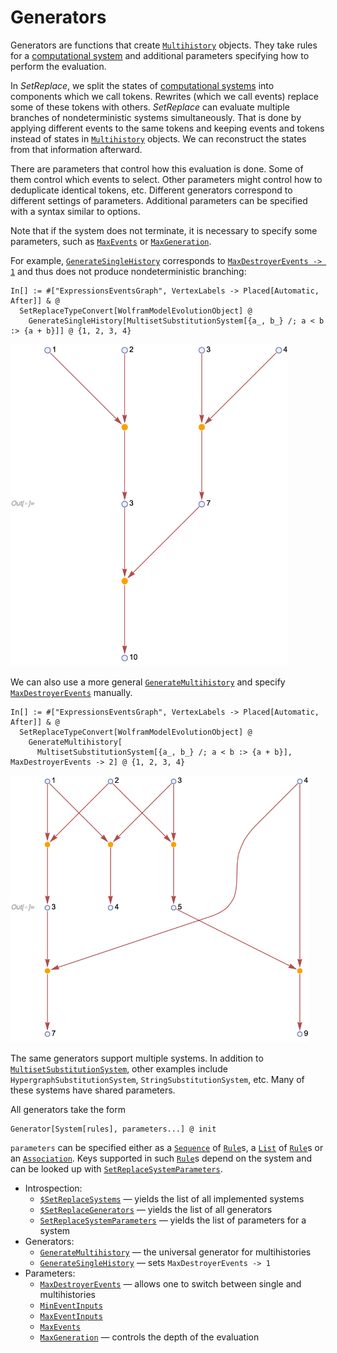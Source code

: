 # Generators

Generators are functions that create [`Multihistory`](/Documentation/Types/Multihistory/README.md) objects. They take
rules for a [computational system](/Documentation/Systems/README.md) and additional parameters specifying how to perform
the evaluation.

In *SetReplace*, we split the states of [computational systems](/Documentation/Systems/README.md) into components which
we call tokens. Rewrites (which we call events) replace some of these tokens with others. *SetReplace* can evaluate
multiple branches of nondeterministic systems simultaneously. That is done by applying different events to the same
tokens and keeping events and tokens instead of states in [`Multihistory`](/Documentation/Types/Multihistory/README.md)
objects. We can reconstruct the states from that information afterward.

There are parameters that control how this evaluation is done. Some of them control which events to select. Other
parameters might control how to deduplicate identical tokens, etc. Different generators correspond to different settings
of parameters. Additional parameters can be specified with a syntax similar to options.

Note that if the system does not terminate, it is necessary to specify some parameters, such as
[`MaxEvents`](MaxEvents.md) or [`MaxGeneration`](MaxGeneration.md).

For example, [`GenerateSingleHistory`](GenerateSingleHistory.md) corresponds to
[`MaxDestroyerEvents -> 1`](MaxDestroyerEvents.md) and thus does not produce nondeterministic branching:

```wl
In[] := #["ExpressionsEventsGraph", VertexLabels -> Placed[Automatic, After]] & @
  SetReplaceTypeConvert[WolframModelEvolutionObject] @
    GenerateSingleHistory[MultisetSubstitutionSystem[{a_, b_} /; a < b :> {a + b}]] @ {1, 2, 3, 4}
```

<img src="/Documentation/Images/MultisetSubstitutionSystemExample.png" width="444.6">

We can also use a more general [`GenerateMultihistory`](GenerateMultihistory.md) and specify
[`MaxDestroyerEvents`](MaxDestroyerEvents.md) manually.

```wl
In[] := #["ExpressionsEventsGraph", VertexLabels -> Placed[Automatic, After]] & @
  SetReplaceTypeConvert[WolframModelEvolutionObject] @
    GenerateMultihistory[
      MultisetSubstitutionSystem[{a_, b_} /; a < b :> {a + b}], MaxDestroyerEvents -> 2] @ {1, 2, 3, 4}
```

<img src="/Documentation/Images/MultisetSubstitutionSystemPartialMultihistory.png" width="478.2">

The same generators support multiple systems. In addition to
[`MultisetSubstitutionSystem`](/Documentation/Systems/MultisetSubstitutionSystem.md), other examples include
`HypergraphSubstitutionSystem`, `StringSubstitutionSystem`, etc. Many of these systems have shared parameters.

All generators take the form

```wl
Generator[System[rules], parameters...] @ init
```

`parameters` can be specified either as a [`Sequence`](https://reference.wolfram.com/language/ref/Sequence.html) of
[`Rule`](https://reference.wolfram.com/language/ref/Rule.html)s, a
[`List`](https://reference.wolfram.com/language/ref/List.html) of
[`Rule`](https://reference.wolfram.com/language/ref/Rule.html)s or an
[`Association`](https://reference.wolfram.com/language/ref/Association.html). Keys supported
in such [`Rule`](https://reference.wolfram.com/language/ref/Rule.html)s depend on the system and can be looked up with
[`SetReplaceSystemParameters`](SetReplaceSystemParameters.md).

* Introspection:
  * [`$SetReplaceSystems`]($SetReplaceSystems.md) &mdash; yields the list of all implemented systems
  * [`$SetReplaceGenerators`]($SetReplaceGenerators.md) &mdash; yields the list of all generators
  * [`SetReplaceSystemParameters`](SetReplaceSystemParameters.md) &mdash; yields the list of parameters for a system
* Generators:
  * [`GenerateMultihistory`](GenerateMultihistory.md) &mdash; the universal generator for multihistories
  * [`GenerateSingleHistory`](GenerateSingleHistory.md) &mdash; sets `MaxDestroyerEvents -> 1`
* Parameters:
  * [`MaxDestroyerEvents`](MaxDestroyerEvents.md) &mdash; allows one to switch between single and multihistories
  * [`MinEventInputs`](MinEventInputs.md)
  * [`MaxEventInputs`](MaxEventInputs.md)
  * [`MaxEvents`](MaxEvents.md)
  * [`MaxGeneration`](MaxGeneration.md) &mdash; controls the depth of the evaluation
